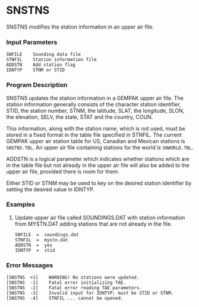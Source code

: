 # SNSTNS

SNSTNS modifies the station information in an upper air file.


### Input Parameters
 
    SNFILE    Sounding data file
    STNFIL    Station information file
    ADDSTN    Add station flag
    IDNTYP    STNM or STID
 
 
### Program Description
 
SNSTNS updates the station information in a GEMPAK upper air
file.  The station information generally consists of the
character station identifier, STID, the station number, STNM,
the latitude, SLAT, the longitude, SLON, the elevation, SELV,
the state, STAT and the country, COUN.

This information, along with the station name, which is not
used, must be stored in a fixed format in the table file
specified in STNFIL.  The current GEMPAK upper air station
table for US, Canadian and Mexican stations is `SNSTNS.TBL`.
An upper air file containing stations for the world is
`SNWORLD.TBL`.

ADDSTN is a logical parameter which indicates whether stations
which are in the table file but not already in the upper air
file will also be added to the upper air file, provided there
is room for them.

Either STID or STNM may be used to key on the desired station
identifier by setting the desired value in IDNTYP.


### Examples
 
1.  Update upper air file called SOUNDINGS.DAT with station
    information from MYSTN.DAT adding stations that are not
    already in the file.

        SNFILE  =  soundings.dat
        STNFIL  =  mystn.dat
        ADDSTN  =  yes
        IDNTYP  =  stid


### Error Messages
 
    [SNSTNS  +1]    WARNING! No stations were updated.
    [SNSTNS  -1]    Fatal error initializing TAE.
    [SNSTNS  -2]    Fatal error reading TAE parameters.
    [SNSTNS  -3]    Invalid input for IDNTYP; must be STID or STNM.
    [SNSTNS  -4]    STNFIL ... cannot be opened.
